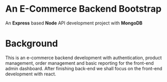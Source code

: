# An E-Commerce Backend Bootstrap

An **Express** based **Node** API development project with **MongoDB**


# Background

This is an e-commerce backend development with authentication, product management, order management and basic reporting for the front-end admin dashboard. After finishing back-end we shall focus on the front-end development with react.
